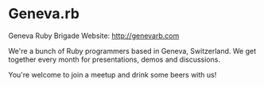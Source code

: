Geneva.rb
==========================

Geneva Ruby Brigade
Website: http://genevarb.com

We're a bunch of Ruby programmers based in Geneva, Switzerland.
We get together every month for presentations, demos and discussions.

You're welcome to join a meetup and drink some beers with us!